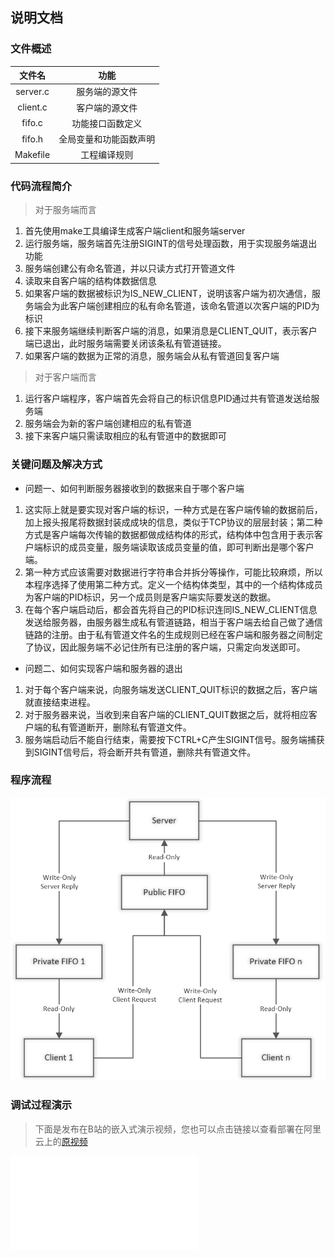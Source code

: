 ## 说明文档

### 文件概述

| 文件名 | 功能 |
| :----------: | :-----------: |
| server.c | 服务端的源文件 |
| client.c | 客户端的源文件 |
| fifo.c | 功能接口函数定义 |
| fifo.h | 全局变量和功能函数声明 |
| Makefile | 工程编译规则 |

### 代码流程简介

> 对于服务端而言

1. 首先使用make工具编译生成客户端client和服务端server
2. 运行服务端，服务端首先注册SIGINT的信号处理函数，用于实现服务端退出功能
3. 服务端创建公有命名管道，并以只读方式打开管道文件
4. 读取来自客户端的结构体数据信息
5. 如果客户端的数据被标识为IS_NEW_CLIENT，说明该客户端为初次通信，服务端会为此客户端创建相应的私有命名管道，该命名管道以次客户端的PID为标识
6. 接下来服务端继续判断客户端的消息，如果消息是CLIENT_QUIT，表示客户端已退出，此时服务端需要关闭该条私有管道链接。
7. 如果客户端的数据为正常的消息，服务端会从私有管道回复客户端

> 对于客户端而言

1. 运行客户端程序，客户端首先会将自己的标识信息PID通过共有管道发送给服务端
2. 服务端会为新的客户端创建相应的私有管道
3. 接下来客户端只需读取相应的私有管道中的数据即可

### 关键问题及解决方式

* 问题一、如何判断服务器接收到的数据来自于哪个客户端
1. 这实际上就是要实现对客户端的标识，一种方式是在客户端传输的数据前后，加上报头报尾将数据封装成成块的信息，类似于TCP协议的层层封装；第二种方式是客户端每次传输的数据都做成结构体的形式，结构体中包含用于表示客户端标识的成员变量，服务端读取该成员变量的值，即可判断出是哪个客户端。
2. 第一种方式应该需要对数据进行字符串合并拆分等操作，可能比较麻烦，所以本程序选择了使用第二种方式。定义一个结构体类型，其中的一个结构体成员为客户端的PID标识，另一个成员则是客户端实际要发送的数据。
3. 在每个客户端启动后，都会首先将自己的PID标识连同IS_NEW_CLIENT信息发送给服务器，由服务器生成私有管道链路，相当于客户端去给自己做了通信链路的注册。由于私有管道文件名的生成规则已经在客户端和服务器之间制定了协议，因此服务端不必记住所有已注册的客户端，只需定向发送即可。

* 问题二、如何实现客户端和服务器的退出
1. 对于每个客户端来说，向服务端发送CLIENT_QUIT标识的数据之后，客户端就直接结束进程。
2. 对于服务器来说，当收到来自客户端的CLIENT_QUIT数据之后，就将相应客户端的私有管道断开，删除私有管道文件。
3. 服务端启动后不能自行结束，需要按下CTRL+C产生SIGINT信号。服务端捕获到SIGINT信号后，将会断开共有管道，删除共有管道文件。

### 程序流程

![lesson11_flow](https://github.com/ZHJ0125/Embedded_Linux/blob/master/Image/Homework/lesson11/lesson11_flow.png)

### 调试过程演示

> 下面是发布在B站的嵌入式演示视频，您也可以点击链接以查看部署在阿里云上的[原视频](http://47.95.13.239/Study/Linux/image/lesson11_debug.mp4)

<iframe src="//player.bilibili.com/player.html?aid=242716696&bvid=BV1ne41147xk&cid=174852510&page=1" scrolling="no" border="0" frameborder="no" framespacing="0" allowfullscreen="true"> </iframe>

